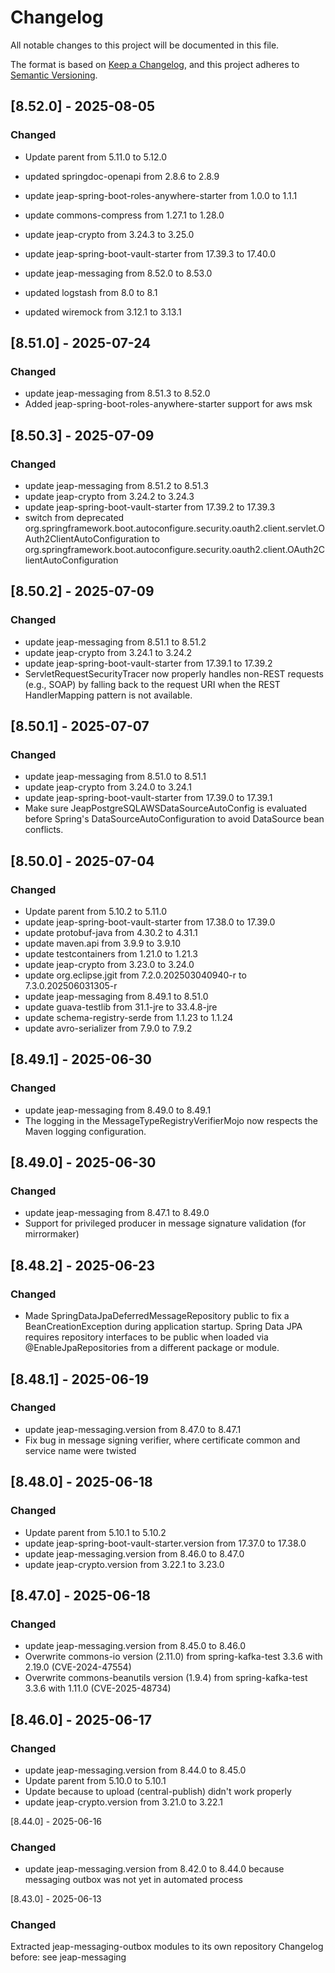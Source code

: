 # Changelog

All notable changes to this project will be documented in this file.

The format is based on [Keep a Changelog](https://keepachangelog.com/en/1.0.0/), and this project adheres
to [Semantic Versioning](https://semver.org/spec/v2.0.0.html).

## [8.52.0] - 2025-08-05

### Changed
- Update parent from 5.11.0 to 5.12.0
- updated springdoc-openapi from 2.8.6 to 2.8.9
- update jeap-spring-boot-roles-anywhere-starter from 1.0.0 to 1.1.1
- update commons-compress from 1.27.1 to 1.28.0
- update jeap-crypto from 3.24.3 to 3.25.0
- update jeap-spring-boot-vault-starter from 17.39.3 to 17.40.0
- update jeap-messaging from 8.52.0 to 8.53.0
- updated logstash from 8.0 to 8.1
  
- updated wiremock from 3.12.1 to 3.13.1

## [8.51.0] - 2025-07-24
### Changed
- update jeap-messaging from 8.51.3 to 8.52.0
- Added jeap-spring-boot-roles-anywhere-starter support for aws msk


## [8.50.3] - 2025-07-09
### Changed
- update jeap-messaging from 8.51.2 to 8.51.3
- update jeap-crypto from 3.24.2 to 3.24.3
- update jeap-spring-boot-vault-starter from 17.39.2 to 17.39.3
- switch from deprecated org.springframework.boot.autoconfigure.security.oauth2.client.servlet.OAuth2ClientAutoConfiguration to org.springframework.boot.autoconfigure.security.oauth2.client.OAuth2ClientAutoConfiguration


## [8.50.2] - 2025-07-09
### Changed
- update jeap-messaging from 8.51.1 to 8.51.2
- update jeap-crypto from 3.24.1 to 3.24.2
- update jeap-spring-boot-vault-starter from 17.39.1 to 17.39.2
- ServletRequestSecurityTracer now properly handles non-REST requests (e.g., SOAP) by falling back to the request URI when the REST HandlerMapping pattern is not available.


## [8.50.1] - 2025-07-07
### Changed
- update jeap-messaging from 8.51.0 to 8.51.1
- update jeap-crypto from 3.24.0 to 3.24.1
- update jeap-spring-boot-vault-starter from 17.39.0 to 17.39.1
- Make sure JeapPostgreSQLAWSDataSourceAutoConfig is evaluated before Spring's DataSourceAutoConfiguration to avoid
  DataSource bean conflicts.


## [8.50.0] - 2025-07-04

### Changed
- Update parent from 5.10.2 to 5.11.0
- update jeap-spring-boot-vault-starter from 17.38.0 to 17.39.0
- update protobuf-java from 4.30.2 to 4.31.1
- update maven.api from 3.9.9 to 3.9.10
- update testcontainers from 1.21.0 to 1.21.3
- update jeap-crypto from 3.23.0 to 3.24.0
- update org.eclipse.jgit from 7.2.0.202503040940-r to 7.3.0.202506031305-r
- update jeap-messaging from 8.49.1 to 8.51.0
- update guava-testlib from 31.1-jre to 33.4.8-jre
- update schema-registry-serde from 1.1.23 to 1.1.24
- update avro-serializer from 7.9.0 to 7.9.2

## [8.49.1] - 2025-06-30
### Changed
- update jeap-messaging from 8.49.0 to 8.49.1
- The logging in the MessageTypeRegistryVerifierMojo now respects the Maven logging configuration.


## [8.49.0] - 2025-06-30
### Changed
- update jeap-messaging from 8.47.1 to 8.49.0
- Support for privileged producer in message signature validation (for mirrormaker)


## [8.48.2] - 2025-06-23

### Changed
- Made SpringDataJpaDeferredMessageRepository public to fix a BeanCreationException during application startup.
  Spring Data JPA requires repository interfaces to be public when loaded via @EnableJpaRepositories from a different package or module.

## [8.48.1] - 2025-06-19

### Changed
- update jeap-messaging.version from 8.47.0 to 8.47.1
- Fix bug in message signing verifier, where certificate common and service name were twisted 

## [8.48.0] - 2025-06-18

### Changed
- Update parent from 5.10.1 to 5.10.2
- update jeap-spring-boot-vault-starter.version from 17.37.0 to 17.38.0
- update jeap-messaging.version from 8.46.0 to 8.47.0
- update jeap-crypto.version from 3.22.1 to 3.23.0

## [8.47.0] - 2025-06-18

### Changed
- update jeap-messaging.version from 8.45.0 to 8.46.0
- Overwrite commons-io version (2.11.0) from spring-kafka-test 3.3.6 with 2.19.0 (CVE-2024-47554)
- Overwrite commons-beanutils version (1.9.4) from spring-kafka-test 3.3.6 with 1.11.0 (CVE-2025-48734)

## [8.46.0] - 2025-06-17

### Changed
- update jeap-messaging.version from 8.44.0 to 8.45.0
- Update parent from 5.10.0 to 5.10.1
- Update because to upload (central-publish) didn't work properly
- update jeap-crypto.version from 3.21.0 to 3.22.1

[8.44.0] - 2025-06-16

### Changed
- update jeap-messaging.version from 8.42.0 to 8.44.0 because messaging outbox was not yet in automated process

[8.43.0] - 2025-06-13

### Changed
Extracted jeap-messaging-outbox modules to its own repository
Changelog before: see jeap-messaging
